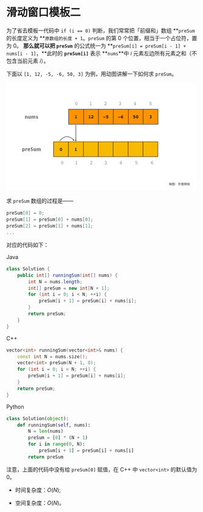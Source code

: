 # 滑动窗口模板二

为了省去模板一代码中  `if (i == 0)` 判断，我们常常把「前缀和」数组 **`preSum ` 的长度定义为 **`原数组的长度 + 1`。`preSum` 的第 0 个位置，相当于一个占位符，置为 0。
**那么就可以把 `preSum`** 的公式统一为 **`preSum[i] = preSum[i - 1] + nums[i - 1]`，**此时的 **`preSum[i]`** 表示 **`nums`**中 $i$ 元素左边所有元素之和（不包含当前元素 $i$）。

下面以 `[1, 12, -5, -6, 50, 3]` 为例，用动图讲解一下如何求 `preSum`。

![02-preSum](02-preSum.gif)

求 `preSum` 数组的过程是——

```c++
preSum[0] = 0;
preSum[1] = preSum[0] + nums[0];
preSum[2] = preSum[1] + nums[1];
...
```



对应的代码如下：

<!-- tabs:start -->

Java

```java
class Solution {
    public int[] runningSum(int[] nums) {
        int N = nums.length;
        int[] preSum = new int[N + 1];
        for (int i = 0; i < N; ++i) {
            preSum[i + 1] = preSum[i] + nums[i];
        }
        return preSum;
    }
}
```

C++


```cpp
vector<int> runningSum(vector<int>& nums) {
    const int N = nums.size();
    vector<int> preSum(N + 1, 0);
    for (int i = 0; i < N; ++i) {
        preSum[i + 1] = preSum[i] + nums[i]; 
    }
    return preSum;
}
```

Python

```python
class Solution(object):
    def runningSum(self, nums):
        N = len(nums)
        preSum = [0] * (N + 1)
        for i in range(0, N):
            preSum[i + 1] = preSum[i] + nums[i]
        return preSum
```

<!-- tabs:end -->

注意，上面的代码中没有给 `preSum[0]` 赋值，在 C++ 中 `vector<int>` 的默认值为 0。

- 时间复杂度：$O(N)$;

- 空间复杂度：$O(N)$。

